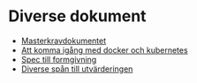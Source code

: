 # Diverse dokument

* [Masterkravdokumentet](masterkravdokumentet.md)
* [Att komma igång med docker och kubernetes](kubedemo.md)
* [Spec till formgivning](tillform.md)
* [Diverse spån till utvärderingen](till-utvardering.md)


